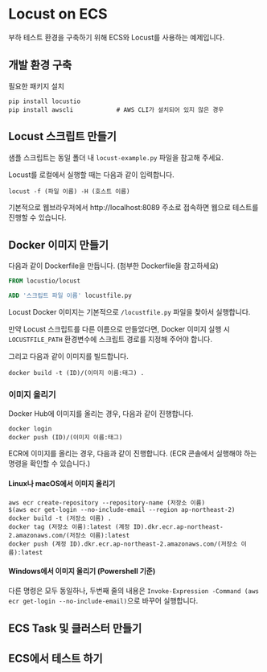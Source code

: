 # Locust on ECS

부하 테스트 환경을 구축하기 위해 ECS와 Locust를 사용하는 예제입니다.

## 개발 환경 구축

필요한 패키지 설치 

```shell script
pip install locustio
pip install awscli            # AWS CLI가 설치되어 있지 않은 경우
```

## Locust 스크립트 만들기

샘플 스크립트는 동일 폴더 내 `locust-example.py` 파일을 참고해 주세요.

Locust를 로컬에서 실행할 때는 다음과 같이 입력합니다. 

```shell script
locust -f (파일 이름) -H (호스트 이름)
```

기본적으로 웹브라우저에서 http://localhost:8089 주소로 접속하면 웹으로 테스트를 진행할 수 있습니다. 

## Docker 이미지 만들기

다음과 같이 Dockerfile을 만듭니다. (첨부한 Dockerfile을 참고하세요)

```dockerfile
FROM locustio/locust

ADD '스크립트 파일 이름' locustfile.py
```

Locust Docker 이미지는 기본적으로 `/locustfile.py` 파일을 찾아서 실행합니다.

만약 Locust 스크립트를 다른 이름으로 만들었다면, Docker 이미지 실행 시 `LOCUSTFILE_PATH` 환경변수에 스크립트 경로를 지정해 주어야 합니다.

그리고 다음과 같이 이미지를 빌드합니다.  

```shell script
docker build -t (ID)/(이미지 이름:태그) .
```

### 이미지 올리기

Docker Hub에 이미지를 올리는 경우, 다음과 같이 진행합니다.
```shell script
docker login
docker push (ID)/(이미지 이름:태그)
```

ECR에 이미지를 올리는 경우, 다음과 같이 진행합니다. (ECR 콘솔에서 실행해야 하는 명령을 확인할 수 있습니다.) 

#### Linux나 macOS에서 이미지 올리기

```shell script
aws ecr create-repository --repository-name (저장소 이름)
$(aws ecr get-login --no-include-email --region ap-northeast-2)
docker build -t (저장소 이름) .
docker tag (저장소 이름):latest (계정 ID).dkr.ecr.ap-northeast-2.amazonaws.com/(저장소 이름):latest
docker push (계정 ID).dkr.ecr.ap-northeast-2.amazonaws.com/(저장소 이름):latest
```

#### Windows에서 이미지 올리기 (Powershell 기준)

다른 명령은 모두 동일하나, 두번째 줄의 내용은 `Invoke-Expression -Command (aws ecr get-login --no-include-email)`으로 바꾸어 실행합니다.

## ECS Task 및 클러스터 만들기



## ECS에서 테스트 하기


